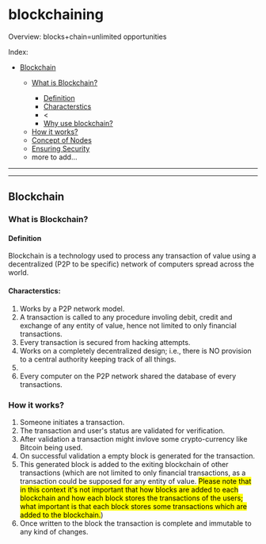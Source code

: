 # blockchaining

Overview: blocks+chain=unlimited opportunities

<a name="index">Index:</a>
<ul> 
    <li><a href="#blockchain">Blockchain</a></li>
    <ul>
        <li><a href="#what_is_blockchain">What is Blockchain?</a></li>
            <ul>
                <li><a href="#definition">Definition</a></li>
                <li><a href="#characterstics">Characterstics</a></li>
                <li><
                <li><a href="#why_use_blockchain">Why use blockchain?</a></li>
            </ul>
        <li><a href="#how_it_works">How it works?</a></li>
        <li><a href="nodes">Concept of Nodes</a></li>
        <li><a href="#security">Ensuring Security</a></li>
        <li><a>more to add...</a></li>
    </ul>
</ul>

<hr>

<hr>

## <a name="blockchain">Blockchain</a>
### <a name="what_is_blockchain">What is Blockchain?</a>
#### <a name="definition">Definition</a>
Blockchain is a technology used to process any transaction of value using a decentralized (P2P to be specific) network of computers spread across the world.

#### <a name="characterstics">Characterstics:</a>
<ol>
    <li>Works by a P2P network model.</li>
    <li>A transaction is called to any procedure involing debit, credit and exchange of any entity of value, hence not limited to only financial transactions.</li>
    <li>Every transaction is secured from hacking attempts.</li>
    <li>Works on a completely decentralized design; i.e., there is NO provision to a central authority keeping track of all things.</li>
    <li>
    <li>Every computer on the P2P network shared the database of every transactions.</li>
</ol>

### <a name="how_it_works">How it works?</a>
<ol>
    <li>Someone initiates a transaction.</li>
    <li>The transaction and user's status are validated for verification.</li>
    <li>After validation a transaction might invlove some crypto-currency like Bitcoin being used.</li
used.</li>
    <li>On successful validation a empty block is generated for the transaction.</li>
    <li>This generated block is added to the exiting blockchain of other transactions (which are not limited to only financial transactions, as a transaction could be supposed for any entity of value. <mark>Please note that in this context it's not important that how blocks are added to each blockchain and how each block stores the transactions of the users; what important is that each block stores some transactions which are added to the blockchain.</mark>)</li>
    <li>Once written to the block the transaction is complete and immutable to any kind of changes.</li
changes.</li>
</ol>
